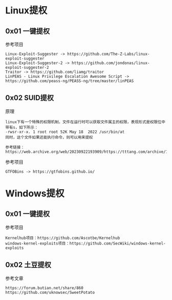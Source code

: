 # Linux提权
## 0x01 一键提权
参考项目
```
Linux-Exploit-Suggester -> https://github.com/The-Z-Labs/linux-exploit-suggester
Linux-Exploit-Suggester-2 -> https://github.com/jondonas/linux-exploit-suggester-2
Traitor -> https://github.com/liamg/traitor
LinPEAS - Linux Privilege Escalation Awesome Script -> https://github.com/peass-ng/PEASS-ng/tree/master/linPEAS
```
## 0x02 SUID提权
原理
```
linux下有一个特殊的权限机制，文件在运行时可以获取文件属主的权限，表现形式是权限位中带有s，如下所示：
-rwsr-xr-x. 1 root root 52K May 18  2022 /usr/bin/at
同时，这个文件如果还能执行命令，则可以用来提权

参考链接：
https://web.archive.org/web/20230922193909/https://tttang.com/archive/1793/
```
参考项目
```
GTFOBins -> https://gtfobins.github.io/
```

# Windows提权
## 0x01 一键提权
参考项目
```
Kernelhub项目：https://github.com/Ascotbe/Kernelhub
windows-kernel-exploits项目：https://github.com/SecWiki/windows-kernel-exploits
```
## 0x02 土豆提权
参考文章
```
https://forum.butian.net/share/860
https://github.com/uknowsec/SweetPotato
```